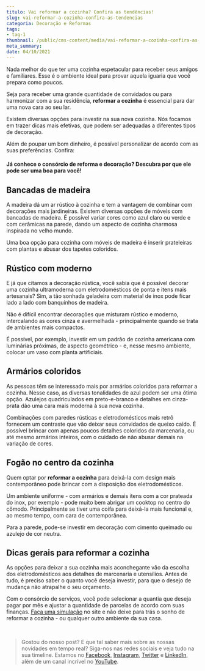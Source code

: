 ```yaml
---
titulo: Vai reformar a cozinha? Confira as tendências!
slug: vai-reformar-a-cozinha-confira-as-tendencias
categoria: Decoração e Reformas
tags:
- tag-1
thumbnail: /public/cms-content/media/vai-reformar-a-cozinha-confira-as-tendencias.jpg
meta_summary: 
date: 04/10/2021
---
```

Nada melhor do que ter uma cozinha espetacular para receber seus amigos e familiares. Esse é o ambiente ideal para provar aquela iguaria que você prepara como poucos.

Seja para receber uma grande quantidade de convidados ou para harmonizar com a sua residência, **reformar a cozinha** é essencial para dar uma nova cara ao seu lar.

Existem diversas opções para investir na sua nova cozinha. Nós focamos em trazer dicas mais efetivas, que podem ser adequadas a diferentes tipos de decoração.

Além de poupar um bom dinheiro, é possível personalizar de acordo com as suas preferências. Confira:

#### **Já conhece o consórcio de reforma e decoração? Descubra por que ele pode ser uma boa para você!**

Bancadas de madeira
-------------------

A madeira dá um ar rústico à cozinha e tem a vantagem de combinar com decorações mais jardineiras. Existem diversas opções de móveis com bancadas de madeira. É possível variar cores como azul claro ou verde e com cerâmicas na parede, dando um aspecto de cozinha charmosa inspirada no velho mundo.

Uma boa opção para cozinha com móveis de madeira é inserir prateleiras com plantas e abusar dos tapetes coloridos.

Rústico com moderno
-------------------

E já que citamos a decoração rústica, você sabia que é possível decorar uma cozinha ultramoderna com eletrodomésticos de ponta e itens mais artesanais? Sim, a tão sonhada geladeira com material de inox pode ficar lado a lado com banquinhos de madeira.

Não é difícil encontrar decorações que misturam rústico e moderno, intercalando as cores cinza e avermelhada - principalmente quando se trata de ambientes mais compactos.

É possível, por exemplo, investir em um padrão de cozinha americana com luminárias próximas, de aspecto geométrico - e, nesse mesmo ambiente, colocar um vaso com planta artificiais.

Armários coloridos
------------------

As pessoas têm se interessado mais por armários coloridos para reformar a cozinha. Nesse caso, as diversas tonalidades de azul podem ser uma ótima opção. Azulejos quadriculados em preto-e-branco e detalhes em cinza-prata dão uma cara mais moderna à sua nova cozinha.

Combinações com paredes rústicas e eletrodomésticos mais retrô fornecem um contraste que vão deixar seus convidados de queixo caído. É possível brincar com apenas poucos detalhes coloridos da marcenaria, ou até mesmo armários inteiros, com o cuidado de não abusar demais na variação de cores.

Fogão no centro da cozinha
--------------------------

Quem optar por **reformar a cozinha** para deixá-la com design mais contemporâneo pode brincar com a disposição dos eletrodomésticos.

Um ambiente uniforme - com armários e demais itens com a cor prateada do inox, por exemplo - pode muito bem abrigar um cooktop no centro do cômodo. Principalmente se tiver uma coifa para deixá-la mais funcional e, ao mesmo tempo, com cara de contemporânea.

Para a parede, pode-se investir em decoração com cimento queimado ou azulejo de cor neutra.

Dicas gerais para reformar a cozinha
------------------------------------

As opções para deixar a sua cozinha mais aconchegante vão da escolha dos eletrodomésticos aos detalhes de marcenaria e utensílios. Antes de tudo, é preciso saber o quanto você deseja investir, para que o desejo de mudança não atrapalhe o seu orçamento.

Com o consórcio de serviços, você pode selecionar a quantia que deseja pagar por mês e ajustar a quantidade de parcelas de acordo com suas finanças. [Faça uma simulação](https://www.embracon.com.br/consorcio) no site e não deixe para trás o sonho de reformar a cozinha - ou qualquer outro ambiente da sua casa.

‍

> Gostou do nosso post? E que tal saber mais sobre as nossas novidades em tempo real? Siga-nos nas redes sociais e veja tudo na sua timeline. Estamos no [Facebook](https://www.facebook.com/embracon/), [Instagram](https://www.instagram.com/embraconoficial/), [Twitter](https://twitter.com/embracon) e [LinkedIn](https://www.linkedin.com/company/1018875/), além de um canal incrível no [YouTube](https://www.youtube.com/channel/UCL-Y0mv9zc73Iek48NLUBzQ).

‍
